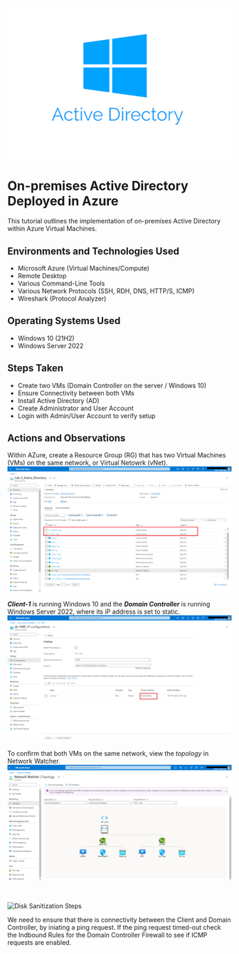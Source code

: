 #
<p align="center">
<img src="active directory.png"/>
</p>

<h1>On-premises Active Directory Deployed in Azure </h1>
This tutorial outlines the implementation of on-premises Active Directory within Azure Virtual Machines.

<h2>Environments and Technologies Used</h2>

- Microsoft Azure (Virtual Machines/Compute)
- Remote Desktop
- Various Command-Line Tools
- Various Network Protocols (SSH, RDH, DNS, HTTP/S, ICMP)
- Wireshark (Protocol Analyzer)

<h2>Operating Systems Used </h2>

- Windows 10 (21H2)
- Windows Server 2022

<h2>Steps Taken</h2>

- Create two VMs (Domain Controller on the server / Windows 10)
- Ensure Connectivity between both VMs
- Install Active Directory (AD)
- Create Administrator and User Account
- Login with Admin/User Account to verify setup

<h2>Actions and Observations</h2>

<p>
Within AZure, create a Resource Group (RG) that has two Virtual Machines (VMs) on the same network, or Virtual Netowrk (vNet).        
<img src="Resources.png"/>

    
***Client-1*** is running Windows 10 and the ***Domain Controller*** is running Windows Server 2022, where its iP address is set to static.    
<img src="DC Static IP.png"/>


To confirm that both VMs on the same network, view the _topology_ in Network Watcher. 
<img src="vNET Topology.png"/>
</p>
<br />

<p>
<img src="https://i.imgur.com/DJmEXEB.png" height="80%" width="80%" alt="Disk Sanitization Steps"/>
</p>
<p>
We need to ensure that there is connectivity between the Client and Domain Controller, by iniating a ping request. If the ping request timed-out check the Indbound Rules for the Domain Controller Firewall to see if ICMP requests are enabled.
  
</p>  




